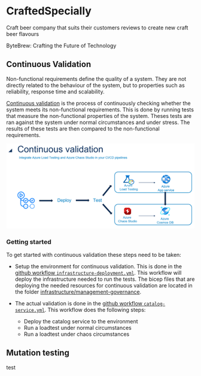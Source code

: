 # CraftedSpecially
Craft beer company that suits their customers reviews to create new craft beer flavours

ByteBrew: Crafting the Future of Technology

## Continuous Validation
Non-functional requirements define the quality of a system. They are not directly related to the behaviour of the system, but to properties such as reliability, response time and scalability.

[Continuous validation](https://learn.microsoft.com/en-us/azure/well-architected/mission-critical/mission-critical-deployment-testing#continuous-validation-and-testing) is the process of continuously checking whether the system meets its non-functional requirements. This is done by running tests that measure the non-functional properties of the system. Theses tests are ran against the system under normal circumstances and under stress. The results of these tests are then compared to the non-functional requirements.

![Continuous validation](./Docs/Images/ContinuousValidation.png)

### Getting started
To get started with continuous validation these steps need to be taken:
- Setup the environment for continuous validation. This is done in the [github workflow `infrastructure-deployment.yml`](./.github/workflows/infrastructure-deployment.yml). This workflow will deploy the infrastructure needed to run the tests. The bicep files that are deploying the needed resources for continuous validation are located in the folder [infrastructure/management-governance](./Infrastructure/management-governance/continuous-validation/).

- The actual validation is done in the [github workflow `catalog-service.yml`](./.github/workflows/catalog-service.yml). This workflow does the following steps:
    - Deploy the catalog service to the environment
    - Run a loadtest under normal circumstances
    - Run a loadtest under chaos circumstances

## Mutation testing
test
